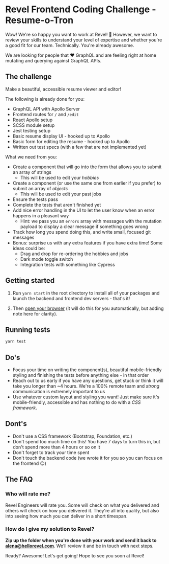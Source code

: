 # Revel Frontend Coding Challenge - Resume-o-Tron

Wow! We're so happy you want to work at Revel! 🙌 However, we want to review your skills to understand your level of expertise and whether you're a good fit for our team. Technically. You're already awesome.

We are looking for people that ❤️ GraphQL and are feeling right at home mutating and querying against GraphQL APIs.

## The challenge

Make a beautiful, accessible resume viewer and editor! 

The following is already done for you:
- GraphQL API with Apollo Server
- Frontend routes for `/` and `/edit`
- React Apollo setup
- SCSS module setup
- Jest testing setup
- Basic resume display UI - hooked up to Apollo
- Basic form for editing the resume - hooked up to Apollo
- Written out test specs (with a few that are not implemented yet)

What we need from you:
- Create a component that will go into the form that allows you to submit an array of strings
  - This will be used to edit your _hobbies_
- Create a component (or use the same one from earlier if you prefer) to submit
    an array of _objects_
  - This will be used to edit your past jobs
- Ensure the tests pass
- Complete the tests that aren't finished yet
- Add nice error handling in the UI to let the user know when an error happens in a pleasant way
  - Hint: we pass you an `errors` array with messages with the mutation payload to
      display a clear message if something goes wrong
- Track how long you spend doing this, and write small, focused git messages
- Bonus: surprise us with any extra features if you have extra time! Some ideas
    could be:
    - Drag and drop for re-ordering the hobbies and jobs
    - Dark mode toggle switch
    - Integration tests with something like Cypress

## Getting started

1. Run `yarn start` in the root directory to install all of your packages and
launch the backend and frontend dev servers - that's it!

2. Then [open your browser](http://localhost:3000) (it will do this for you
   automatically, but adding note here for clarity).

## Running tests

```bash
yarn test
```

## Do's

- Focus your time on writing the component(s), beautiful mobile-friendly styling and finishing the
    tests before anything else - in that order
- Reach out to us early if you have any questions, get stuck or think it will take you longer than ~4 hours. We're a 100% remote team and _strong_ communication is extremely important to us
- Use whatever custom layout and styling you want! Just make sure it's
    mobile-friendly, accessible and has nothing to do with a _CSS framework_.

## Dont's

- Don't use a CSS framework (Bootstrap, Foundation, etc.)
- Don't spend too much time on this! You have 7 days to turn this in, but don't
    spend more than 4 hours or so on it
- Don't forget to track your time spent
- Don't touch the backend code (we wrote it for you so you can focus on the frontend 😉)

## The FAQ

### Who will rate me?

Revel Engineers will rate you. Some will check on what you delivered and others will check on how you delivered it. They're all into quality, but also into seeing how much you can deliver in a short timespan.

### How do I give my solution to Revel?

**Zip up the folder when you're done with your work and send it back to alena@hellorevel.com**. We’ll review it and be in touch with next steps.

Ready? Awesome! Let's get going! Hope to see you soon at Revel!


